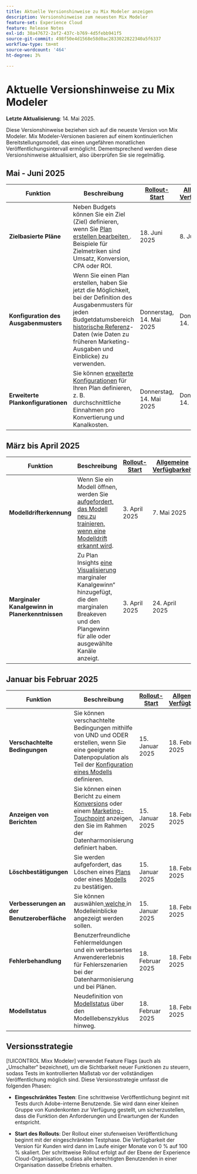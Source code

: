 ```yaml
---
title: Aktuelle Versionshinweise zu Mix Modeler anzeigen
description: Versionshinweise zum neuesten Mix Modeler
feature-set: Experience Cloud
feature: Release Notes
exl-id: 38a47672-2af2-437c-b769-4d5febb941f5
source-git-commit: 498f50e4d1568e58d0ac2833022822340a5f6337
workflow-type: tm+mt
source-wordcount: '464'
ht-degree: 3%

---
```


# Aktuelle Versionshinweise zu Mix Modeler

**Letzte Aktualisierung**: 14. Mai 2025.

Diese Versionshinweise beziehen sich auf die neueste Version von Mix Modeler. Mix Modeler-Versionen basieren auf einem kontinuierlichen Bereitstellungsmodell, das einen ungefähren monatlichen Veröffentlichungsintervall ermöglicht. Dementsprechend werden diese Versionshinweise aktualisiert, also überprüfen Sie sie regelmäßig.


## Mai - Juni 2025

| Funktion | Beschreibung | [Rollout-Start](#release-strategy) | [Allgemeine Verfügbarkeit](#release-strategy) |
|---|---|---|---|
| **Zielbasierte Pläne** | Neben Budgets können Sie ein Ziel (Ziel) definieren, wenn Sie [ Plan erstellen ](/help/plans/build.md) [ bearbeiten ](/help/plans/insights.md#edit-plan). Beispiele für Zielmetriken sind Umsatz, Konversion, CPA oder ROI. | &#x200B;18. Juni 2025 | &#x200B;8. Juli 2025 |
| **Konfiguration des Ausgabenmusters** | Wenn Sie einen Plan erstellen, haben Sie jetzt die Möglichkeit, bei der Definition des Ausgabenmusters für jeden Budgetdatumsbereich [historische Referenz](/help/plans/build.md)-Daten (wie Daten zu früheren Marketing-Ausgaben und Einblicke) zu verwenden. | Donnerstag, 14. Mai 2025 | Donnerstag, 14. Mai 2025 |
| **Erweiterte Plankonfigurationen** | Sie können [erweiterte Konfigurationen](/help/plans/build.md) für Ihren Plan definieren, z. B. durchschnittliche Einnahmen pro Konvertierung und Kanalkosten. | Donnerstag, 14. Mai 2025 | Donnerstag, 14. Mai 2025 |

## März bis April 2025

| Funktion | Beschreibung | [Rollout-Start](#release-strategy) | [Allgemeine Verfügbarkeit](#release-strategy) |
|---|---|---|---|
| **Modelldrifterkennung** | Wenn Sie ein Modell öffnen, werden Sie [aufgefordert, das Modell neu zu trainieren, wenn eine Modelldrift erkannt wird](/help/models/insights.md#model-drift). | &#x200B;3. April 2025 | 7. Mai 2025 |
| **Marginaler Kanalgewinn in Planerkenntnissen** | Zu Plan Insights [ eine Visualisierung ](/help/plans/insights.md#marginal-channel-return)marginaler Kanalgewinn“ hinzugefügt, die den marginalen Breakeven und den Plangewinn für alle oder ausgewählte Kanäle anzeigt. | &#x200B;3. April 2025 | &#x200B;24. April 2025 |


## Januar bis Februar 2025

| Funktion | Beschreibung | [Rollout-Start](#release-strategy) | [Allgemeine Verfügbarkeit](#release-strategy) |
|---|---|---|---|
| **Verschachtelte Bedingungen** | Sie können verschachtelte Bedingungen mithilfe von UND und ODER erstellen, wenn Sie eine geeignete Datenpopulation als Teil der [Konfiguration eines Modells](/help/models/build.md#configure) definieren. | &#x200B;15. Januar 2025 | &#x200B;18. Februar 2025 |
| **Anzeigen von Berichten** | Sie können einen Bericht zu einem [Konversions](/help/harmonize-data/conversions.md#view-report) oder einem [Marketing-Touchpoint](/help/harmonize-data/marketing-touchpoints.md#view-report) anzeigen, den Sie im Rahmen der Datenharmonisierung definiert haben. | &#x200B;15. Januar 2025 | &#x200B;18. Februar 2025 |
| **Löschbestätigungen** | Sie werden aufgefordert, das Löschen eines [Plans](/help/plans/overview.md#delete-plans) oder eines [Modells](/help/models/overview.md#delete-models) zu bestätigen. | &#x200B;15. Januar 2025 | &#x200B;18. Februar 2025 |
| **Verbesserungen an der Benutzeroberfläche** | Sie können auswählen[ welche ](/help/models/insights.md#factors-beta) in Modelleinblicke angezeigt werden sollen. | &#x200B;15. Januar 2025 | &#x200B;18. Februar 2025 |
| **Fehlerbehandlung** | Benutzerfreundliche Fehlermeldungen und ein verbessertes Anwendererlebnis für Fehlerszenarien bei der Datenharmonisierung und bei Plänen. | &#x200B;18. Februar 2025 | &#x200B;18. Februar 2025 |
| **Modellstatus** | Neudefinition von [Modellstatus](/help/models/overview.md#manage-models) über den Modelllebenszyklus hinweg. | &#x200B;18. Februar 2025 | &#x200B;18. Februar 2025 |


## Versionsstrategie

[!UICONTROL Mixx Modeler] verwendet Feature Flags (auch als „Umschalter“ bezeichnet), um die Sichtbarkeit neuer Funktionen zu steuern, sodass Tests im kontrollierten Maßstab vor der vollständigen Veröffentlichung möglich sind. Diese Versionsstrategie umfasst die folgenden Phasen:

* **Eingeschränktes Testen**: Eine schrittweise Veröffentlichung beginnt mit Tests durch Adobe-interne Benutzende. Sie wird dann einer kleinen Gruppe von Kundenkonten zur Verfügung gestellt, um sicherzustellen, dass die Funktion den Anforderungen und Erwartungen der Kunden entspricht.

* **Start des Rollouts**: Der Rollout einer stufenweisen Veröffentlichung beginnt mit der eingeschränkten Testphase. Die Verfügbarkeit der Version für Kunden wird dann im Laufe einiger Monate von 0 % auf 100 % skaliert. Der schrittweise Rollout erfolgt auf der Ebene der Experience Cloud-Organisation, sodass alle berechtigten Benutzenden in einer Organisation dasselbe Erlebnis erhalten.
